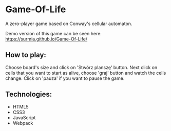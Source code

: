 # Game-Of-Life

A zero-player game based on Conway's cellular automaton.

Demo version of this game can be seen here: https://surmia.github.io/Game-Of-Life/

## How to play:

Choose board's size and click on 'Stwórz planszę' button. Next click on cells that you want to start as alive, choose 'graj' button and watch the cells change. Click on 'pauza' if you want to pause the game.

## Technologies:

* HTML5
* CSS3
* JavaScript
* Webpack

